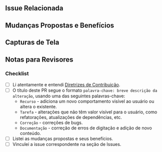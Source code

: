 ## Issue Relacionada

<!-- Se o seu PR resolve uma issue em aberto, use `Resolve` e adicione o número da issue para vinculá-la ao seu PR. -->

<!-- Exemplo: Resolve #31 -->

## Mudanças Propostas e Benefícios

<!-- Fornecer uma descrição clara e detalhada das mudanças propostas neste PR. Explique o problema que você está resolvendo e como suas alterações o abordam. -->

## Capturas de Tela

<!-- Inclua capturas de tela ou imagens relevantes que ilustrem as alterações que você fez. As capturas de tela podem ajudar os revisores e usuários a entender o impacto visual de suas alterações. -->

## Notas para Revisores

<!-- Adicione informações ou contexto importantes que os revisores devem estar cientes. Por exemplo, mencione áreas de preocupação potencial ou instruções específicas de teste. -->

### Checklist

<!-- Marque TODAS as caixas: -->

- [ ] Li atentamente e entendi [Diretrizes de Contribuição](https://github.com/BeforeIDieCode/BeforeIDieAchievements/blob/main/CONTRIBUTION-GUIDELINES.md).
- [ ] O título deste PR segue o formato `palavra-chave: breve descrição da alteração`, usando uma das seguintes palavras-chave:
  - `Recurso` - adiciona um novo comportamento visível ao usuário ou altera o existente.
  - `Tarefa` - alterações que não têm valor visível para o usuário, como refatorações, atualizações de dependências, etc.
  - `Correção` - correções de bugs.
  - `Documentação` - correção de erros de digitação e adição de novo conteúdo.
- [ ] Listei as mudanças propostas e seus benefícios.
- [ ] Vinculei a issue correspondente na seção de Issues.
